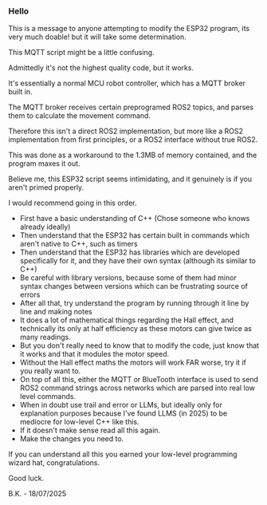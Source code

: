 ### Hello

This is a message to anyone attempting to modify the ESP32 program, its very much doable! but it will take some determination.

This MQTT script might be a little confusing.

Admittedly it's not the highest quality code, but it works.

It's essentially a normal MCU robot controller, which has a MQTT broker built in.

The MQTT broker receives certain preprogramed ROS2 topics, and parses them to calculate the movement command.

Therefore this isn't a direct ROS2 implementation, but more like a ROS2 implementation from first principles, or a ROS2 interface without true ROS2.

This was done as a workaround to the 1.3MB of memory contained, and the program maxes it out.

Believe me, this ESP32 script seems intimidating, and it genuinely is if you aren't primed properly.

I would recommend going in this order.
- First have a basic understanding of C++ (Chose someone who knows already ideally)
- Then understand that the ESP32 has certain built in commands which aren't native to C++, such as timers
- Then understand that the ESP32 has libraries which are developed specifically for it, and they have their own syntax (although its similar to C++)
- Be careful with library versions, because some of them had minor syntax changes between versions which can be frustrating source of errors
- After all that, try understand the program by running through it line by line and making notes
- It does a lot of mathematical things regarding the Hall effect, and technically its only at half efficiency as these motors can give twice as many readings.
- But you don't really need to know that to modify the code, just know that it works and that it modules the motor speed.
- Without the Hall effect maths the motors will work FAR worse, try it if you really want to.
- On top of all this, either the MQTT or BlueTooth interface is used to send ROS2 command strings across networks which are parsed into real low level commands.
- When in doubt use trail and error or LLMs, but ideally only for explanation purposes because I've found LLMS (in 2025) to be mediocre for low-level C++ like this.
- If it doesn't make sense read all this again.
- Make the changes you need to.

If you can understand all this you earned your low-level programming wizard hat, congratulations.

Good luck.

B.K. - 18/07/2025
